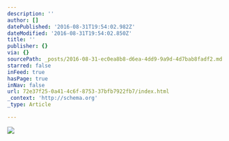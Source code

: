 ```yaml
---
description: ''
author: []
datePublished: '2016-08-31T19:54:02.982Z'
dateModified: '2016-08-31T19:54:02.850Z'
title: ''
publisher: {}
via: {}
sourcePath: _posts/2016-08-31-ec0ea8b8-d6ea-4dd9-9a9d-4d7bab8fadf2.md
starred: false
inFeed: true
hasPage: true
inNav: false
url: 72e37f25-0a41-4c6f-8753-37bfb7922fb7/index.html
_context: 'http://schema.org'
_type: Article

---
```

![](https://the-grid-user-content.s3-us-west-2.amazonaws.com/c9fbaaf7-8438-4b45-a871-211e18103c68.jpg)